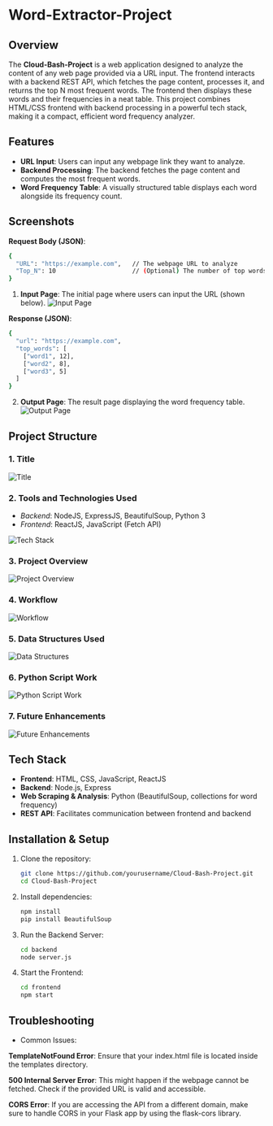 # Word-Extractor-Project

## Overview

The **Cloud-Bash-Project** is a web application designed to analyze the content of any web page provided via a URL input. The frontend interacts with a backend REST API, which fetches the page content, processes it, and returns the top N most frequent words. The frontend then displays these words and their frequencies in a neat table. This project combines HTML/CSS frontend with backend processing in a powerful tech stack, making it a compact, efficient word frequency analyzer.

## Features

- **URL Input**: Users can input any webpage link they want to analyze.
- **Backend Processing**: The backend fetches the page content and computes the most frequent words.
- **Word Frequency Table**: A visually structured table displays each word alongside its frequency count.
  
## Screenshots

**Request Body (JSON)**:
```bash
{
  "URL": "https://example.com",   // The webpage URL to analyze
  "Top_N": 10                     // (Optional) The number of top words to return (default is 10)
}
```

1. **Input Page**: The initial page where users can input the URL (shown below).
   ![Input Page](./Docs/Input.png)


**Response (JSON)**:
```bash
{
  "url": "https://example.com",
  "top_words": [
    ["word1", 12],
    ["word2", 8],
    ["word3", 5]
  ]
}
```

2. **Output Page**: The result page displaying the word frequency table.
   ![Output Page](./Docs/Output.png)

## Project Structure

### 1. Title
   ![Title](./Docs/1_Extractor.png)

### 2. Tools and Technologies Used
  - *Backend*: NodeJS, ExpressJS, BeautifulSoup, Python 3
  - *Frontend*: ReactJS, JavaScript (Fetch API)

   ![Tech Stack](./Docs/2_Extractor.png)

### 3. Project Overview
   ![Project Overview](./Docs/3_Extractor.png)

### 4. Workflow
   ![Workflow](./Docs/4_Extractor.png)

### 5. Data Structures Used
   ![Data Structures](./Docs/5_Extractor.png)

### 6. Python Script Work
   ![Python Script Work](./Docs/6_Extractor.png)

### 7. Future Enhancements
   ![Future Enhancements](./Docs/7_Extractor.png)

## Tech Stack

- **Frontend**: HTML, CSS, JavaScript, ReactJS
- **Backend**: Node.js, Express
- **Web Scraping & Analysis**: Python (BeautifulSoup, collections for word frequency)
- **REST API**: Facilitates communication between frontend and backend

## Installation & Setup

1. Clone the repository:
   ```bash
   git clone https://github.com/yourusername/Cloud-Bash-Project.git
   cd Cloud-Bash-Project
   ```
   
2. Install dependencies:
   ```bash
   npm install
   pip install BeautifulSoup
   ```

3. Run the Backend Server:
   ```bash
   cd backend
   node server.js
   ```
4. Start the Frontend:
   ```bash
   cd frontend
   npm start
   ```

 ## Troubleshooting
- Common Issues:
  
**TemplateNotFound Error**: Ensure that your index.html file is located inside the templates directory.

**500 Internal Server Error**: This might happen if the webpage cannot be fetched. Check if the provided URL is valid and accessible.

**CORS Error**: If you are accessing the API from a different domain, make sure to handle CORS in your Flask app by using the flask-cors library.
  
